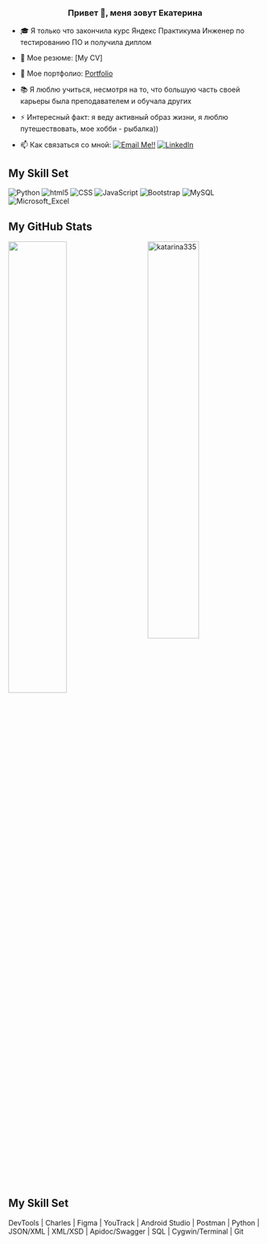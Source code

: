 ### <div align="center">Привет 👋, меня зовут Екатерина</div>  



- 🎓 Я только что закончила курс Яндекс Практикума Инженер по тестированию ПО и получила диплом
- 👀 Мое резюме: [My CV]
- 🎯 Мое портфолио: [Portfolio](https://github.com/katarina335/My_portfolio)
- 📚 Я люблю учиться, несмотря на то, что большую часть своей карьеры была преподавателем и обучала других  
- ⚡ Интересный факт: я веду активный образ жизни, я люблю путешествовать, мое хобби - рыбалка))
  
- 📫 Как связаться со мной: <a href="mailto:katarina335@gmail.com">![Email Me!!](https://img.shields.io/badge/Gmail-D14836?style=flat-square&logo=gmail&logoColor=white)</a> <a href="https://www.linkedin.com/in/katerina-beregovskaya-b2484161/">![LinkedIn](https://img.shields.io/badge/LinkedIn-0077B5?style=flat-square&logo=linkedin&logoColor=white)</a>

## My Skill Set  
<p>
  <img alt="Python" src="https://img.shields.io/badge/Python%20-%2314354C.svg?style=flat-square&logo=python&logoColor=white" />
  <img alt="html5" src="https://img.shields.io/badge/-HTML5-E34F26?style=flat-square&logo=html5&logoColor=white" />
  <img alt="CSS" src="https://img.shields.io/badge/CSS%20-%231572B6.svg?style=flat-square&logo=css3&logoColor=white" />
  <img alt="JavaScript" src="https://img.shields.io/badge/JavaScript%20-%23F7DF1E.svg?style=flat-square&logo=javascript&logoColor=black" />
  <img alt="Bootstrap" src="https://img.shields.io/badge/Bootstrap-563D7C?style=flat-square&logo=bootstrap&logoColor=white" />
  <img alt="MySQL" src="https://img.shields.io/badge/MySQL-00000F?style=flat-square&logo=mysql&logoColor=white" />
 <img alt="Microsoft_Excel" src="https://img.shields.io/badge/Microsoft_Excel-217346?style=flat-square&logo=microsoft-excel&logoColor=white" />
</p>

## My GitHub Stats

 <img src="https://github-readme-stats.vercel.app/api?username=katarina335&show_icons=true&theme=gotham" alt="katarina335" width="45%" align="right"/>
 <img  src="https://github-readme-streak-stats.herokuapp.com/?user=katarina335&theme=dark" width="48%" >

## My Skill Set  

DevTools | Charles | Figma | YouTrack | Android Studio | Postman | Python | JSON/XML | XML/XSD | Apidoc/Swagger | SQL | Cygwin/Terminal | Git



<br/>  

